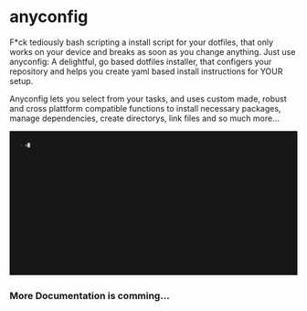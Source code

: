 # anyconfig
F*ck tediously bash scripting a install script for your dotfiles, that only works on your device and breaks as soon as you change anything. 
Just use anyconfig: A delightful, go based dotfiles installer, that configers your repository and helps you create yaml based install instructions for YOUR setup.

Anyconfig lets you select from your tasks, and uses custom made, robust and cross plattform compatible functions to install necessary packages, manage dependencies, create directorys, link files and so much more…

<img alt="preview" src="./preview/preview.gif" width="800" />

### More Documentation is comming...
